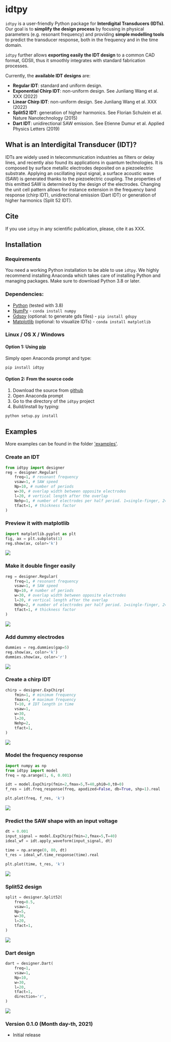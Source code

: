 # idtpy

[comment]: <> ([![BSD-3-Clause]&#40;https://img.shields.io/github/license/nextnanopy/nextnanopy&#41;]&#40;https://opensource.org/licenses/BSD-3-Clause&#41;)

[comment]: <> ([![Downloads]&#40;https://img.shields.io/github/downloads/nextnanopy/nextnanopy/total&#41;]&#40;https://github.com/nextnanopy/nextnanopy/releases&#41;)

`idtpy` is a user-friendly Python package for **Interdigital Transducers (IDTs)**. 
Our goal is to **simplify the design process** by focusing in physical parameters (e.g. resonant frequency) and providing 
**simple modelling tools** to predict the transducer response, both in the frequency and in the time domain.

`idtpy` further allows **exporting easily the IDT design** to a common CAD format, GDSII, thus it smoothly integrates with
standard fabrication processes.

Currently, the **available IDT designs** are:
- **Regular IDT**: standard and uniform design.
- **Exponential Chirp IDT**: non-uniform design. See Junliang Wang et al. XXX (2022)
- **Linear Chirp IDT**: non-uniform design. See Junliang Wang et al. XXX (2022)
- **Split52 IDT**: generation of higher harmonics. See Florian Schulein et al. Nature Nanotechnology (2015)
- **Dart IDT**: unidirectional SAW emission. See Etienne Dumur et al. Applied Physics Letters (2019) 

## What is an Interdigital Transducer (IDT)?
IDTs are widely used in telecommunication industries as filters or delay lines, and recently also found its applications
in quantum technologies.
It is composed by surface metallic electrodes deposited on a piezoelectric substrate.
Applying an oscillating input signal, a surface acoustic wave (SAW) is generated thanks to the piezoelectric coupling.
The properties of this emitted SAW is determined by the design of the electrodes.
Changing the unit cell pattern allows for instance extension in the frequency band response (chirp IDT), 
unidirectional emission (Dart IDT) or generation of higher harmonics (Split 52 IDT).

## Cite
If you use `idtpy` in any scientific publication, please, cite it as XXX.

## Installation
### Requirements

You need a working Python installation to be able to use `idtpy`. 
We highly recommend installing Anaconda which takes care of installing Python and managing packages. 
Make sure to download Python 3.8 or later.

### Dependencies:

* [Python](https://www.python.org/) (tested with 3.8)
* [NumPy](http://numpy.scipy.org/) - `conda install numpy`
* [Gdspy](https://gdspy.readthedocs.io/) (optional: to generate gds files) - `pip install gdspy`
* [Matplotlib](https://matplotlib.org/) (optional: to visualize IDTs) - `conda install matplotlib`

### Linux / OS X / Windows

#### Option 1: Using [pip](https://docs.python.org/3/installing/)

Simply open Anaconda prompt and type:

```sh
pip install idtpy
```

#### Option 2: From the source code

1. Download the source from [github](https://github.com/Junliang-Wang/idtpy)
2. Open Anaconda prompt
3. Go to the directory of the `idtpy` project
4. Build/install by typing:

```sh
python setup.py install
```

## Examples
More examples can be found in the folder ['examples'](https://github.com/Junliang-Wang/idtpy/tree/main/examples).

### Create an IDT
```python
from idtpy import designer
reg = designer.Regular(
    freq=1, # resonant frequency
    vsaw=1, # SAW speed
    Np=10, # number of periods
    w=30, # overlap width between opposite electrodes
    l=20, # vertical length after the overlap
    Nehp=1, # number of electrodes per half period. 1=single-finger, 2=double-finger...
    tfact=1, # thickness factor
)
```

### Preview it with matplotlib
```python
import matplotlib.pyplot as plt
fig, ax = plt.subplots(1)
reg.show(ax, color='k')
```
![](readme_images/fig1_idt.png)
### Make it double finger easily
```python
reg = designer.Regular(
    freq=1, # resonant frequency
    vsaw=1, # SAW speed
    Np=10, # number of periods
    w=30, # overlap width between opposite electrodes
    l=20, # vertical length after the overlap
    Nehp=2, # number of electrodes per half period. 1=single-finger, 2=double-finger...
    tfact=1, # thickness factor
)
```
![](readme_images/fig2_idt.png)

### Add dummy electrodes
```python
dummies = reg.dummies(gap=5)
reg.show(ax, color='k')
dummies.show(ax, color='r')
```
![](readme_images/fig3_idt.png)

### Create a chirp IDT
```python
chirp = designer.ExpChirp(
    fmin=1, # minimum frequency
    fmax=4, # maximum frequency
    T=10, # IDT length in time
    vsaw=1,
    w=30, 
    l=20, 
    Nehp=2, 
    tfact=1,
)
```
![](readme_images/fig4_idt.png)

### Model the frequency response
```python
import numpy as np
from idtpy import model
freq = np.arange(1, 6, 0.001)

idt = model.ExpChirp(fmin=2,fmax=5,T=40,phi0=0,t0=0)
f_res = idt.freq_response(freq, apodized=False, db=True, shp=1).real

plt.plot(freq, f_res, 'k')
```
![](readme_images/fig5_idt.png)

### Predict the SAW shape with an input voltage

```python
dt = 0.001
input_signal = model.ExpChirp(fmin=2,fmax=5,T=40)
ideal_wf = idt.apply_waveform(input_signal, dt)

time = np.arange(0, 80, dt)
t_res = ideal_wf.time_response(time).real

plt.plot(time, t_res, 'k')
```
![](readme_images/fig6_idt.png)

### Split52 design
```python
split = designer.Split52(
    freq=0.5, 
    vsaw=1, 
    Np=5, 
    w=30, 
    l=20, 
    tfact=1,
)
```
![](readme_images/fig7_idt.png)

### Dart design
```python
dart = designer.Dart(
    freq=1, 
    vsaw=1, 
    Np=10, 
    w=30, 
    l=20, 
    tfact=1,
    direction='r',
)
```
![](readme_images/fig8_idt.png)

### Version 0.1.0 (Month day-th, 2021)
* Initial release